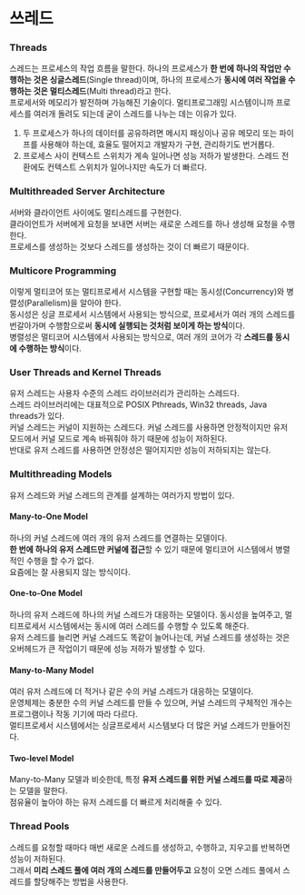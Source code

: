# 쓰레드

### Threads <a href="#threads" id="threads"></a>

스레드는 프로세스의 작업 흐름을 말한다. 하나의 프로세스가 **한 번에 하나의 작업만 수행하는 것은 싱글스레드**(Single thread)이며, 하나의 프로세스가 **동시에 여러 작업을 수행하는 것은 멀티스레드**(Multi thread)라고 한다. \
프로세서와 메모리가 발전하며 가능해진 기술이다. 멀티프로그래밍 시스템이니까 프로세스를 여러개 돌려도 되는데 굳이 스레드를 나누는 데는 이유가 있다.

1. 두 프로세스가 하나의 데이터를 공유하려면 메시지 패싱이나 공유 메모리 또는 파이프를 사용해야 하는데, 효율도 떨어지고 개발자가 구현, 관리하기도 번거롭다.
2. 프로세스 사이 컨텍스트 스위치가 계속 일어나면 성능 저하가 발생한다. 스레드 전환에도 컨텍스트 스위치가 일어나지만 속도가 더 빠르다.

### Multithreaded Server Architecture <a href="#multithreaded-server-architecture" id="multithreaded-server-architecture"></a>

서버와 클라이언트 사이에도 멀티스레드를 구현한다. \
클라이언트가 서버에게 요청을 보내면 서버는 새로운 스레드를 하나 생성해 요청을 수행한다. \
프로세스를 생성하는 것보다 스레드를 생성하는 것이 더 빠르기 때문이다.

### Multicore Programming <a href="#multicore-programming" id="multicore-programming"></a>

이렇게 멀티코어 또는 멀티프로세서 시스템을 구현할 때는 동시성(Concurrency)와 병렬성(Parallelism)을 알아야 한다. \
동시성은 싱글 프로세서 시스템에서 사용되는 방식으로, 프로세서가 여러 개의 스레드를 번갈아가며 수행함으로써 **동시에 실행되는 것처럼 보이게 하는 방식**이다. \
병렬성은 멀티코어 시스템에서 사용되는 방식으로, 여러 개의 코어가 각 **스레드를 동시에 수행하는 방식**이다.

### User Threads and Kernel Threads <a href="#user-threads-and-kernel-threads" id="user-threads-and-kernel-threads"></a>

유저 스레드는 사용자 수준의 스레드 라이브러리가 관리하는 스레드다. \
스레드 라이브러리에는 대표적으로 POSIX Pthreads, Win32 threads, Java threads가 있다. \
커널 스레드는 커널이 지원하는 스레드다. 커널 스레드를 사용하면 안정적이지만 유저 모드에서 커널 모드로 계속 바꿔줘야 하기 때문에 성능이 저하된다. \
반대로 유저 스레드를 사용하면 안정성은 떨어지지만 성능이 저하되지는 않는다.

### Multithreading Models <a href="#multithreading-models" id="multithreading-models"></a>

유저 스레드와 커널 스레드의 관계를 설계하는 여러가지 방법이 있다.

#### Many-to-One Model <a href="#many-to-one-model" id="many-to-one-model"></a>

하나의 커널 스레드에 여러 개의 유저 스레드를 연결하는 모델이다. \
**한 번에 하나의 유저 스레드만 커널에 접근**할 수 있기 때문에 멀티코어 시스템에서 병렬적인 수행을 할 수가 없다. \
요즘에는 잘 사용되지 않는 방식이다.

#### One-to-One Model <a href="#one-to-one-model" id="one-to-one-model"></a>

하나의 유저 스레드에 하나의 커널 스레드가 대응하는 모델이다. 동시성을 높여주고, 멀티프로세서 시스템에서는 동시에 여러 스레드를 수행할 수 있도록 해준다. \
유저 스레드를 늘리면 커널 스레드도 똑같이 늘어나는데, 커널 스레드를 생성하는 것은 오버헤드가 큰 작업이기 때문에 성능 저하가 발생할 수 있다.

#### Many-to-Many Model <a href="#many-to-many-model" id="many-to-many-model"></a>

여러 유저 스레드에 더 적거나 같은 수의 커널 스레드가 대응하는 모델이다. \
운영체제는 충분한 수의 커널 스레드를 만들 수 있으며, 커널 스레드의 구체적인 개수는 프로그램이나 작동 기기에 따라 다르다. \
멀티프로세서 시스템에서는 싱글프로세서 시스템보다 더 많은 커널 스레드가 만들어진다.

#### Two-level Model <a href="#two-level-model" id="two-level-model"></a>

Many-to-Many 모델과 비슷한데, 특정 **유저 스레드를 위한 커널 스레드를 따로 제공**하는 모델을 말한다. \
점유율이 높아야 하는 유저 스레드를 더 빠르게 처리해줄 수 있다.

### Thread Pools <a href="#thread-pools" id="thread-pools"></a>

스레드를 요청할 때마다 매번 새로운 스레드를 생성하고, 수행하고, 지우고를 반복하면 성능이 저하된다. \
그래서 **미리 스레드 풀에 여러 개의 스레드를 만들어두고** 요청이 오면 스레드 풀에서 스레드를 할당해주는 방법을 사용한다.

[\
](https://parksb.github.io/article/9.html)
